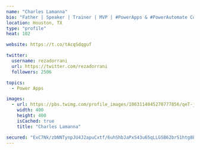 ```yaml
---
name: "Charles Lamanna"
bio: "Father | Speaker | Trainer | MVP | #PowerApps & #PowerAutomate Community Super User | YouTuber Right-pointing triangle http://youtube.com/c/rezadorrani | Learn - Share - Clockwise rightwards and leftwards open circle arrows"
location: Houston, TX
type: "profile"
heat: 102

website: https://t.co/tAcqSdqguf

twitter:
  username: rezadorrani
  url: https://twitter.com/rezadorrani
  followers: 2506

topics:
  - Power Apps

images:
  - url: https://pbs.twimg.com/profile_images/1063114045270777856/qeT-jpWr_400x400.jpg
    width: 400
    height: 400
    isCached: true
    title: "Charles Lamanna"

secured: "ExC7Nk/zbNNTynpJU4J2apuCxtf/6uhShbJaPxS43u65qLLGSB62brS1htg8EbnOwt4fDOW0HN7jHDMUDlhNtuXkoBXfFoapSJMdUBdnwx7EIhpZCtIyolVv/P3KN62p09RV+GdfdZaFZTORx8R0Ns9xo6FnB2rYFVSy36FZiIwwWpEw4oPfySz8bnlWiUkxcBWYvTulsuT+CxdxyM3EYhWaNBGwCrrZ6K5EwyGyT8qtnp9cpcLGUAQg7eE2GeF++66yhP4HYp1/ObyGVibGSIaMEgWrGTVPo+B7oWuJgA1L0ioiAORz4mMY6cL1KJU5Q25oz1halJnH/EpPdgJOm1sBbUX7BOGNIkvO0NoxM9ZYkd5JkOIG3qMfhi3GcuJkICv8UbNb5+Nmm+vWlX8IAdmLt7NDetGx3iux/kAlaaI=;dt+B4rupLkAhQn6UNSMnpQ=="
---
```


